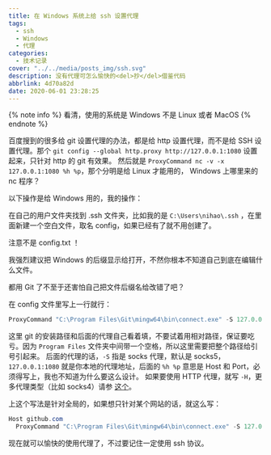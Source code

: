 ```yaml
---
title: 在 Windows 系统上给 ssh 设置代理
tags:
  - ssh
  - Windows
  - 代理
categories:
  - 技术记录
cover: "../../media/posts_img/ssh.svg"
description: 没有代理可怎么愉快的<del>抄</del>借鉴代码
abbrlink: 4d70a82d
date: 2020-06-01 23:28:25
---
```


{% note info %}
看清，使用的系统是 Windows 不是 Linux 或者 MacOS
{% endnote %}

百度搜到的很多给 git 设置代理的办法，都是给 http 设置代理，而不是给 SSH 设置代理。那个 `git config --global http.proxy http://127.0.0.1:1080` 设置起来，只针对 http 的 git 有效果。
然后就是 `ProxyCommand nc -v -x 127.0.0.1:1080 %h %p`，那个分明是给 Linux 才能用的， Windows 上哪里来的 nc 程序？

以下操作是给 Windows 用的，我的操作：

在自己的用户文件夹找到 .ssh 文件夹，比如我的是 `C:\Users\nihao\.ssh` ，在里面新建一个空白文件，取名 config，如果已经有了就不用创建了。

注意不是 config.txt ！

我强烈建议把 Windows 的后缀显示给打开，不然你根本不知道自己到底在编辑什么文件。

都用 Git 了不至于还害怕自己把文件后缀名给改错了吧？

在 config 文件里写上一行就行：

```powershell
ProxyCommand "C:\Program Files\Git\mingw64\bin\connect.exe" -S 127.0.0.1:1080 %h %p
```

这里 git 的安装路径和后面的代理自己看着填，不要试着用相对路径，保证要吃亏。因为 `Program Files` 文件夹中间带一个空格，所以这里需要把整个路径给引号引起来。 后面的代理的话，`-S` 指是 socks 代理，默认是 socks5，`127.0.0.1:1080` 就是你本地的代理地址，后面的 `%h %p` 意思是 Host 和 Port，必须得写上，我也不知道为什么要这么设计。 如果要使用 HTTP 代理，就写 `-H`，更多代理类型（比如 socks4）请参 [这个](https://bitbucket.org/gotoh/connect/wiki/Home#!more-detail)。

上这个写法是针对全局的，如果想只针对某个网站的话，就这么写：

```powershell
Host github.com
  ProxyCommand "C:\Program Files\Git\mingw64\bin\connect.exe" -S 127.0.0.1:1080 %h %p
```

现在就可以愉快的使用代理了，不过要记住一定使用 ssh 协议。

